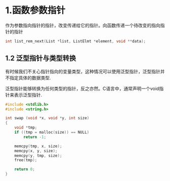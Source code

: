# 1.函数参数指针
作为参数指向指针的指针，改变传递给它的指针。向函数传递一个待改变的指向指针的指针

```c
int list_rem_next(List *list, ListElmt *element, void **data);
```

## 1.2 泛型指针与类型转换

有时候我们不关心指针指向的变量类型，这种情况可以使用泛型指针，泛型指针并不指定具体的数据类型.

泛型指针能够转换为任何类型的指针，反之亦然。C语言中，通常声明一个void指针来表示泛型指针.

```c
#include <stdlib.h>
#include <string.h>

int swap (void *x, void *y, int size)
{
    void *tmp;
    if ((tmp = malloc(size)) == NULL)
        return -1;

    memcpy(tmp, x, size);
    memcpy(x, y, size);     
    memcpy(y, tmp, size);
    free(tmp);

    return 0;
}
```
